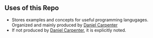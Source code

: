 ## Uses of this Repo
* Stores examples and concepts for useful programming langugages. Organized and mainly produced by [Daniel Carpenter](https://github.com/Daniel-Carpenter)
* If not produced by [Daniel Carpenter](https://github.com/Daniel-Carpenter), it is explicitly noted.